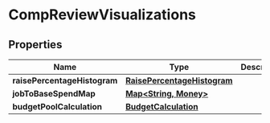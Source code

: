 

# CompReviewVisualizations


## Properties

| Name | Type | Description | Notes |
|------------ | ------------- | ------------- | -------------|
|**raisePercentageHistogram** | [**RaisePercentageHistogram**](RaisePercentageHistogram.md) |  |  |
|**jobToBaseSpendMap** | [**Map&lt;String, Money&gt;**](Money.md) |  |  |
|**budgetPoolCalculation** | [**BudgetCalculation**](BudgetCalculation.md) |  |  [optional] |




